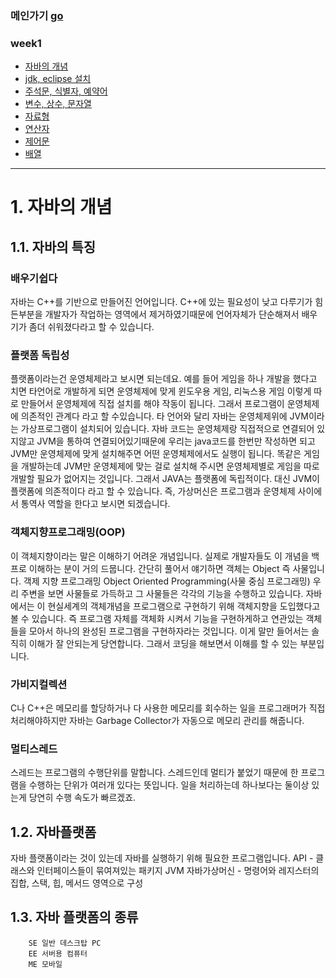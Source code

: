 ### 메인가기 [go](https://github.com/hannazclass/JavaBasic/blob/master/README.md)
### week1
* [자바의 개념](https://github.com/hannazclass/JavaBasic/blob/master/week1/week1_1.md)
* [jdk, eclipse 설치](https://github.com/hannazclass/JavaBasic/blob/master/week1/week1_2.md)
* [주석문, 식별자, 예약어](https://github.com/hannazclass/JavaBasic/blob/master/week1/week1_3.md)
* [변수, 상수, 문자열](https://github.com/hannazclass/JavaBasic/blob/master/week1/week1_4.md)
* [자료형](https://github.com/hannazclass/JavaBasic/blob/master/week1/week1_5.md)
* [연산자](https://github.com/hannazclass/JavaBasic/blob/master/week1/week1_6.md)
* [제어문](https://github.com/hannazclass/JavaBasic/blob/master/week1/week1_7.md)
* [배열](https://github.com/hannazclass/JavaBasic/blob/master/week1/week1_8.md)

****
# 1. 자바의 개념
## 1.1. 자바의 특징

### 배우기쉽다
자바는 C++를 기반으로 만들어진 언어입니다. C++에 있는 필요성이 낮고 다루기가 힘든부분을 개발자가 작업하는 영역에서 제거하였기때문에 
언어자체가 단순해져서 배우기가 좀더 쉬워졌다라고 할 수 있습니다.

### 플랫폼 독립성
플랫폼이라는건 운영체제라고 보시면 되는데요.
예를 들어 게임을 하나 개발을 했다고 치면 타언어로 개발하게 되면 운영체제에 맞게 윈도우용 게임, 리눅스용 게임 이렇게 따로 만들어서 운영체제에 직접 설치를 해야 작동이 됩니다. 그래서 프로그램이 운영체제에 의존적인 관계다 라고 할 수있습니다.
타 언어와 달리 자바는 운영체제위에 JVM이라는 가상프로그램이 설치되어 있습니다. 
자바 코드는 운영체제랑 직접적으로 연결되어 있지않고 JVM을 통하여 연결되어있기때문에 우리는 java코드를 한번만 작성하면 되고 JVM만 운영체제에 맞게 설치해주면 어떤 운영체제에서도 실행이 됩니다.
똑같은 게임을 개발하는데 JVM만 운영체제에 맞는 걸로 설치해 주시면 운영체제별로 게임을 따로 개발할 필요가 없어지는 것입니다. 그래서 JAVA는 플랫폼에 독립적이다. 대신 JVM이 플랫폼에 의존적이다 라고 할 수 있습니다.
즉, 가상머신은 프로그램과 운영체제 사이에서 통역사 역할을 한다고 보시면 되겠습니다.

### 객체지향프로그래밍(OOP)
이 객체지향이라는 말은 이해하기 어려운 개념입니다. 실제로 개발자들도 이 개념을 백프로 이해하는 분이 거의 드뭅니다.
간단히 풀어서 얘기하면 객체는 Object 즉 사물입니다. 
객제 지향 프로그래밍 Object Oriented Programming(사물 중심 프로그래밍)
우리 주변을 보면 사물들로 가득하고 그 사물들은 각각의 기능을 수행하고 있습니다.
자바에서는 이 현실세계의 객체개념을 프로그램으로 구현하기 위해 객체지향을 도입했다고 볼 수 있습니다.
즉 프로그램 자체를 객체화 시켜서 기능을 구현하게하고 연관있는 객체들을 모아서 하나의 완성된 프로그램을 구현하자라는 것입니다. 이게 말만 들어서는 솔직히 이해가 잘 안되는게 당연합니다. 그래서 코딩을 해보면서 이해를 할 수 있는 부분입니다.
    
### 가비지컬렉션
C나 C++은 메모리를 할당하거나 다 사용한 메모리를 회수하는 일을 프로그래머가 직접 처리해야하지만 자바는 Garbage Collector가 자동으로 메모리 관리를 해줍니다.

### 멀티스레드
스레드는 프로그램의 수행단위를 말합니다. 스레드인데 멀티가 붙었기 때문에 한 프로그램을 수행하는 단위가 여러개 있다는 뜻입니다. 일을 처리하는데 하나보다는 둘이상 있는게 당연히 수행 속도가 빠르겠죠.

## 1.2. 자바플랫폼
자바 플랫폼이라는 것이 있는데 자바를 실행하기 위해 필요한 프로그램입니다.
        API  - 클래스와 인터페이스들이 묶여져있는 패키지
        JVM 자바가상머신 - 명령어와 레지스터의 집합, 스택, 힙, 메서드 영역으로 구성

## 1.3. 자바 플랫폼의 종류
        SE 일반 데스크탑 PC
        EE 서버용 컴퓨터
        ME 모바일
